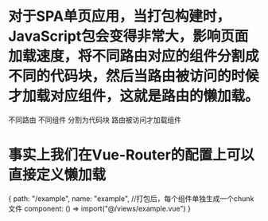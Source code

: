 # 对于SPA单页应用，当打包构建时，JavaScript包会变得非常大，影响页面加载速度，将不同路由对应的组件分割成不同的代码块，然后当路由被访问的时候才加载对应组件，这就是路由的懒加载。

不同路由 不同组件 分割为代码块  路由被访问才加载组件

# 事实上我们在Vue-Router的配置上可以直接定义懒加载
{
  path: "/example",
  name: "example",
  //打包后，每个组件单独生成一个chunk文件
  component: () => import("@/views/example.vue")
}